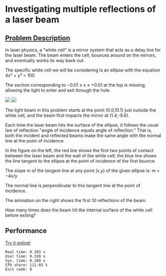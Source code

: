 # Investigating multiple reflections of a laser beam

## [Problem Description](https://projecteuler.net/problem=144)

In laser physics, a "white cell" is a mirror system that acts as a delay line for the laser beam. The beam enters the cell, bounces around on the mirrors, and eventually works its way back out.

The specific white cell we will be considering is an ellipse with the equation 4x² + y² = 100

The section corresponding to −0.01 ≤ x ≤ +0.01 at the top is missing, allowing the light to enter and exit through the hole.

![](https://projecteuler.net/project/images/p144_1.png) ![](https://projecteuler.net/project/images/p144_2.gif)

The light beam in this problem starts at the point (0.0,10.1) just outside the white cell, and the beam first impacts the mirror at (1.4,-9.6).

Each time the laser beam hits the surface of the ellipse, it follows the usual law of reflection "angle of incidence equals angle of reflection." That is, both the incident and reflected beams make the same angle with the normal line at the point of incidence.

In the figure on the left, the red line shows the first two points of contact between the laser beam and the wall of the white cell; the blue line shows the line tangent to the ellipse at the point of incidence of the first bounce.

The slope m of the tangent line at any point (x,y) of the given ellipse is: m = −4x/y

The normal line is perpendicular to this tangent line at the point of incidence.

The animation on the right shows the first 10 reflections of the beam.

How many times does the beam hit the internal surface of the white cell before exiting?

## Performance

[Try it online!](https://tio.run/##lVdLjttGEN3PKcoy4JAaiRIJIUAmGdswYCBeJcBkNxgIJNWS2sOfu1sWCeQAyTZnyAl8BB/FF5m8/pGUIuezGIrdVV2fV6@qOazgLRdPT8@fLQ5SLDJeLVj1kZjZvtqwbVlvDgWjn0WdFayMVyva1FdEr@3@ps5pMplg411FRSqZoGbfSZ7LGaU0Oe65YpSzopgQl9gpuRC1INlJxUpS@1RRmitItHDDirSjgleMtlBSe@ZMZiwtI/oFa/1GrFJMSCPXpmeU1YcqZzAh8LKhujIy60sHgj32EacOaVF0dKzFoyQOr0e4y9L8keqDiq6QhHYhG5bzLc9pCJ6OjI4cvxnWdSX5hgle7UxKFbAqeCO1htobx@zDIVUcUazaz5/omjo8byleLnsXLDfyvBaCyaauNtqaqunLb38so2VMX37/k1rzvDZrwKQNq7rRPksuJQ4gsaKoj@aohorv9kobMfDYpFuuDwKVnY1sXxfMJPrs/iHYK9XIm8WiEfV7BMRQThFVTPmNBS/THZOLBkVfx9GOb8P/fy4x53ziNkZTRK6LhGQaSyySKhWaCDbTpuaVogDJz@JlFIf0/iCVLpPG3mgM1bEFVp4dWy6gysvGEGsggjYdxNFqNv8u@jY0KLxNc@DCS3bGNdpzd1QexDbNGdVbW1lb6hnYA4pq9K3aQYJaMHDUioJtC1fgSVrtCnOaVzkiB0sNOwpNHCcZ1KMJQEKUXGpKOzK5g8ok6XTZxoQJJqSPNnaZIglrsqdhVYtSR6X76QTWcTgGh3e2YbZ8dxDMt0/Btmpm3gT8GSty7xO2IKtjbU1KbROdoYA5QlNHxqpzTH2RjmCtx3Mo4ve2gMWBnbsyS4XcNAig96gOX0/LO7Bx2vkwdHhRN2CF1/G2PVBp1Xn@tbMu9Go7jhHSe@byBhZudceu2kXnTY8x1@RmomHo7vxQpMIGj91zh/9QGW0zrdBQhk6uMsJ00Xkx4uWIStJHbUantvRjfQRdkJrmu8QQZ3LomT1XjmwYHRUSOOP9aBRmDLOZmdGCyfMKlvX8xw/uisantjYQr1MFBKkLZ3B3Q/PV1CFlVE@wCcwBrxgvzLJX1UCt/VQN2hg28dcm@E1Cex@Rq@otBV0y7@JwEbTJvI1DI7s3Qn2M5lZx2sYPECGA3ouN2bHXZiCDEo7KxAWG1RyLRRBfl/EUb/rs6@EOnNNdi3n/BlF0ZnnpAnB7gVUNe9FYEpqX5K59o3VGKsHq@u7zp9ApJndvQm0lgMocCiH0lq4iJilP17UprLt2Ao9GxlP54FK7qDjSCz1K/6ro65EimBWCs3Dbgur9DPuJXU/1AbOZY1MvzA6Ac1hpn4XSlrJppvGcptPcCtpY13qewcMN2mMfyQ9CBUY9RIWSaWpL3yZOb/51PcsR88Sv5pfnyLXBaNaLkl6UjEXnVBK1ShWzHPLgmOnsiWT2ru0W6DS3Ru2a6Lkb5ZgVdupkHW6cb4bJ4dpl8Gcbf60bxfszneeL0V8ca9cmLqPL/eqEv748a9KR4GKzDFERVezofdFQfHP2BJ2zyML/qmZr1ntB2Khwv5y2fyuJh0jfSH0L6HR9C5xqjFG8bOMSzuOA9KvhCBD4aoFcHvd2qD3MLMe65EGfumwN0FxsQmeLbynNZNACDow/@oHwEYVPSBfgaYjOl5GwQrJLKjYwqwI8T1F1n6Kvgvv1KZgtvaS5/XbFvd/aMOyig2jpDVS1WvdGhvvLWXl2SeSck6yLj6wH3oXbI356ZyxnpL8j8cQHIJkvQIvWnRL6hsT1JkC2nhe9Giry4qTsC3eloApvq0MZKXyCrXE/Fix4MU7mXC/HN4gyHaTxMxi@@ylq8EU7@t8qMjldPT39BQ)

```
Real time: 0.393 s
User time: 0.328 s
Sys. time: 0.109 s
CPU share: 111.03 %
Exit code: 0
```

